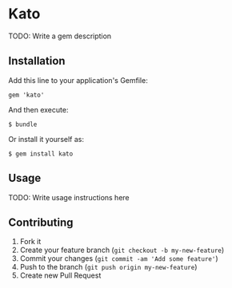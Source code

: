 # Kato

TODO: Write a gem description

## Installation

Add this line to your application's Gemfile:

    gem 'kato'

And then execute:

    $ bundle

Or install it yourself as:

    $ gem install kato

## Usage

TODO: Write usage instructions here

## Contributing

1. Fork it
2. Create your feature branch (`git checkout -b my-new-feature`)
3. Commit your changes (`git commit -am 'Add some feature'`)
4. Push to the branch (`git push origin my-new-feature`)
5. Create new Pull Request
